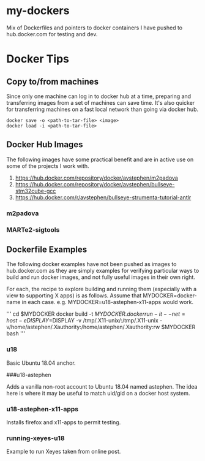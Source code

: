 # my-dockers

Mix of Dockerfiles and pointers to docker containers I have pushed to hub.docker.com for testing and dev.

# Docker Tips

## Copy to/from machines

Since only one machine can log in to docker hub at a time, preparing and transferring images from a set of machines can save time.
It's also quicker for transferring machines on a fast local network than going via docker hub.

```
docker save -o <path-to-tar-file> <image>
docker load -i <path-to-tar-file> 
```


## Docker Hub Images

The following images have some practical benefit and are in active use on some of the projects I work with.

1. https://hub.docker.com/repository/docker/avstephen/m2padova
1. https://hub.docker.com/repository/docker/avstephen/bullseye-stm32cube-gcc
1. https://hub.docker.com/r/avstephen/bullseye-strumenta-tutorial-antlr

### m2padova

### MARTe2-sigtools

## Dockerfile Examples

The following docker examples have not been pushed as images to hub.docker.com as they are simply examples
for verifying particular ways to build and run docker images, and not fully useful images in their own right.

For each, the recipe to explore building and running them (especially with a view to supporting X apps) is as follows.
Assume that MYDOCKER=docker-name in each case.  e.g. MYDOCKER=u18-astephen-x11-apps would work.

'''
cd $MYDOCKER
docker build -t $MYDOCKER .
docker run -it --net=host -e DISPLAY=$DISPLAY -v /tmp/.X11-unix/:/tmp/.X11-unix -v/home/astephen/.Xauthority:/home/astephen/.Xauthority:rw $MYDOCKER bash
'''

### u18
Basic Ubuntu 18.04 anchor.

###u18-astephen

Adds a vanilla non-root account to Ubuntu 18.04 named astephen.   The idea here is where it may be useful to match uid/gid on a docker host system.

### u18-astephen-x11-apps

Installs firefox and x11-apps to permit testing.

### running-xeyes-u18

Example to run Xeyes taken from online post.
